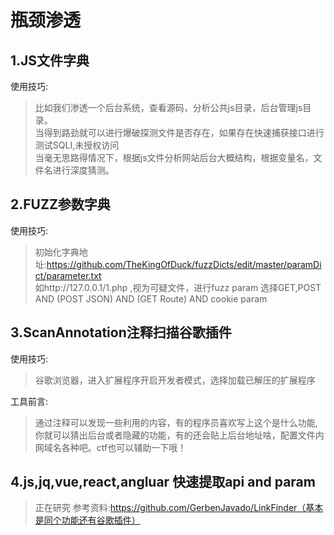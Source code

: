 # 瓶颈渗透

## 1.JS文件字典 

使用技巧:
> 比如我们渗透一个后台系统，查看源码，分析公共js目录，后台管理js目录。  
> 当得到路劲就可以进行爆破探测文件是否存在，如果存在快速捕获接口进行测试SQLI,未授权访问  
> 当毫无思路得情况下，根据js文件分析网站后台大概结构，根据变量名，文件名进行深度猜测。  

## 2.FUZZ参数字典  

使用技巧:
>初始化字典地址:https://github.com/TheKingOfDuck/fuzzDicts/edit/master/paramDict/parameter.txt  
>如http://127.0.0.1/1.php ,视为可疑文件，进行fuzz param 选择GET,POST AND (POST JSON) AND (GET Route) AND cookie param

## 3.ScanAnnotation注释扫描谷歌插件 

使用技巧:
>谷歌浏览器，进入扩展程序开启开发者模式，选择加载已解压的扩展程序

工具前言:
>通过注释可以发现一些利用的内容，有的程序员喜欢写上这个是什么功能,你就可以猜出后台或者隐藏的功能，有的还会贴上后台地址啥，配置文件内网域名各种吧。ctf也可以辅助一下哦！

## 4.js,jq,vue,react,angluar 快速提取api and param
> 正在研究
> 参考资料:https://github.com/GerbenJavado/LinkFinder（基本是同个功能还有谷歌插件）
